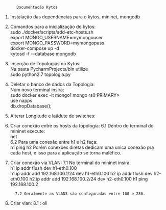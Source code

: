           Documentacão Kytos
   
 1. Instalação das dependencias para o kytos, mininet, mongodb  
 
 2. Comandos para a inicialização do kytos:     
          sudo ./docker/scripts/add-etc-hosts.sh   
          export MONGO_USERNAME=mymongouser   
          export MONGO_PASSWORD=mymongopass    
          docker-compose up -d    
          kytosd -f --database mongodb    
          
 3. Inserção de Topologias no Kytos:    
          Na pasta PycharmProjects/bin utilize       
          sudo python2.7 topologia.py   
          
 4. Deletar o banco de dados da Topologia:    
         Num novo terminal insira:   
         sudo docker exec -it mongo1 mongo rs0:PRIMARY>   
         use napps     
         db.dropDatabase();   
         
 5. Alterar Longitude e latidute de switches:
 
 
 6. Criar conexão entre os hosts da topologia: 
         6.1 Dentro do terminal do mininet execute:   
         net     
         6.2 Para uma conexão entre h1 e h2 faça:    
         h1 ping h2
 Porém conexões diretas dedicam uma unica conexão pra cada host, e isso para a aplicação se torna maléfico.
 7. Criar conexão via VLAN: 
          7.1 No terminal do mininet insira:   
          h1 ip addr flush dev h1-eth0.100   
          h1 ip addr add 192.168.100.1/24 dev h1-eth0.100
          h2 ip addr flush dev h2-eth0.100
          h2 ip addr add 192.168.100.2/24 dev h2-eth0.100
          h1 ping 192.168.100.2
          
          7.2 Geralmente as VLANS são configuradas entre 100 e 286.
8. Criar vlan:
          8.1 : oii             
          
          

